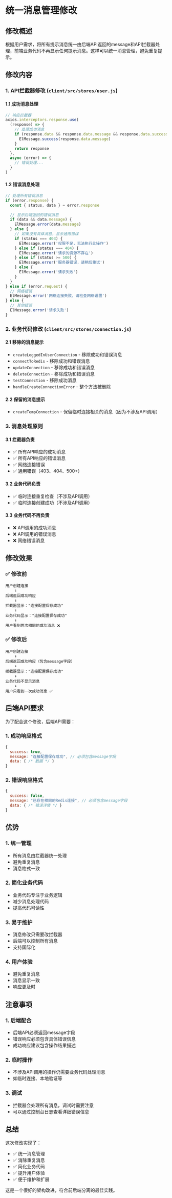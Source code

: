 # 统一消息管理修改

## 修改概述

根据用户需求，将所有提示消息统一由后端API返回的message和API拦截器处理，前端业务代码不再显示任何提示消息。这样可以统一消息管理，避免重复提示。

## 修改内容

### 1. API拦截器修改 (`client/src/stores/user.js`)

#### 1.1 成功消息处理
```javascript
// 响应拦截器
axios.interceptors.response.use(
  (response) => {
    // 处理成功消息
    if (response.data && response.data.message && response.data.success) {
      ElMessage.success(response.data.message)
    }
    return response
  },
  async (error) => {
    // 错误处理...
  }
)
```

#### 1.2 错误消息处理
```javascript
// 处理所有错误消息
if (error.response) {
  const { status, data } = error.response
  
  // 显示后端返回的错误消息
  if (data && data.message) {
    ElMessage.error(data.message)
  } else {
    // 如果没有具体消息，显示通用错误
    if (status === 403) {
      ElMessage.error('权限不足，无法执行此操作')
    } else if (status === 404) {
      ElMessage.error('请求的资源不存在')
    } else if (status >= 500) {
      ElMessage.error('服务器错误，请稍后重试')
    } else {
      ElMessage.error('请求失败')
    }
  }
} else if (error.request) {
  // 网络错误
  ElMessage.error('网络连接失败，请检查网络设置')
} else {
  // 其他错误
  ElMessage.error('请求失败')
}
```

### 2. 业务代码修改 (`client/src/stores/connection.js`)

#### 2.1 移除的消息提示
- `createLoggedInUserConnection` - 移除成功和错误消息
- `connectToRedis` - 移除成功和错误消息
- `updateConnection` - 移除成功和错误消息
- `deleteConnection` - 移除成功和错误消息
- `testConnection` - 移除成功消息
- `handleCreateConnectionError` - 整个方法被删除

#### 2.2 保留的消息提示
- `createTempConnection` - 保留临时连接相关的消息（因为不涉及API调用）

### 3. 消息处理原则

#### 3.1 拦截器负责
- ✅ 所有API响应的成功消息
- ✅ 所有API响应的错误消息
- ✅ 网络连接错误
- ✅ 通用错误（403、404、500+）

#### 3.2 业务代码负责
- ✅ 临时连接重复检查（不涉及API调用）
- ✅ 临时连接创建成功（不涉及API调用）

#### 3.3 业务代码不再负责
- ❌ API调用的成功消息
- ❌ API调用的错误消息
- ❌ 网络错误消息

## 修改效果

### ✅ 修改前
```
用户创建连接
    ↓
后端返回成功响应
    ↓
拦截器显示："连接配置保存成功"
    ↓
业务代码显示："连接配置保存成功"
    ↓
用户看到两次相同的成功消息 ❌
```

### ✅ 修改后
```
用户创建连接
    ↓
后端返回成功响应（包含message字段）
    ↓
拦截器显示："连接配置保存成功"
    ↓
业务代码不显示消息
    ↓
用户只看到一次成功消息 ✅
```

## 后端API要求

为了配合这个修改，后端API需要：

### 1. 成功响应格式
```javascript
{
  success: true,
  message: "连接配置保存成功", // 必须包含message字段
  data: { /* 数据 */ }
}
```

### 2. 错误响应格式
```javascript
{
  success: false,
  message: "已存在相同的Redis连接", // 必须包含message字段
  data: { /* 错误详情 */ }
}
```

## 优势

### 1. 统一管理
- 所有消息由拦截器统一处理
- 避免重复消息
- 消息格式一致

### 2. 简化业务代码
- 业务代码专注于业务逻辑
- 减少消息处理代码
- 提高代码可读性

### 3. 易于维护
- 消息修改只需要改拦截器
- 后端可以控制所有消息
- 支持国际化

### 4. 用户体验
- 避免重复消息
- 消息显示一致
- 响应更及时

## 注意事项

### 1. 后端配合
- 后端API必须返回message字段
- 错误响应必须包含具体错误信息
- 成功响应建议包含操作结果描述

### 2. 临时操作
- 不涉及API调用的操作仍需要业务代码处理消息
- 如临时连接、本地验证等

### 3. 调试
- 拦截器会处理所有消息，调试时需要注意
- 可以通过控制台日志查看详细错误信息

## 总结

这次修改实现了：
- ✅ 统一消息管理
- ✅ 消除重复消息
- ✅ 简化业务代码
- ✅ 提升用户体验
- ✅ 便于维护和扩展

这是一个很好的架构改进，符合前后端分离的最佳实践。 